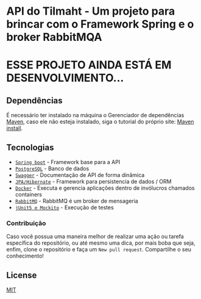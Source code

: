 # API do Tilmaht - Um projeto para brincar com o Framework Spring e o broker RabbitMQA

# ESSE PROJETO AINDA ESTÁ EM DESENVOLVIMENTO...

## Dependências

É necessário ter instalado na máquina o Gerenciador de dependências [Maven](https://maven.apache.org/),
caso ele não esteja instalado, siga o tutorial do próprio site: [Maven install](https://maven.apache.org/install.html).

## Tecnologias

 - [`Spring boot`](https://spring.io) - Framework base para a API
 - [`PostgreSQL`](https://www.postgresql.org/) - Banco de dados
 - [`Swagger`](https://swagger.io) - Documentação de API de forma dinâmica
 - [`JPA/Hibernate`](https://hibernate.org/orm/) - Framework para persistencia de dados / ORM
 - [`Docker`](https://www.docker.com) - Executa e gerencia aplicações dentro de invólucros chamados containers
 - [`RabbitMQ`](https://www.rabbitmq.com) - RabbitMQ é um broker de mensageria
 - [`jUnit5 e Mockito`](https://junit.org/junit5/) - Execução de testes

### Contribuição

Caso você possua uma maneira melhor de realizar uma ação ou tarefa específica do repositório, ou até mesmo
uma dica, por mais boba que seja, enfim, clone o repositório e faça um `New pull request`. Compartilhe o seu conhecimento! 

## License
[MIT](https://choosealicense.com/licenses/mit/)